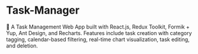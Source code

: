 # Task-Manager
🧠 A Task Management Web App built with React.js, Redux Toolkit, Formik + Yup, Ant Design, and Recharts. Features include task creation with category tagging, calendar-based filtering, real-time chart visualization, task editing, and deletion.

